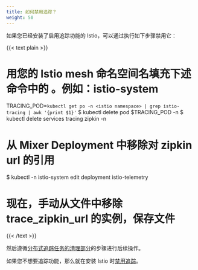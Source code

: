 ```yaml
---
title: 如何禁用追踪？
weight: 50
---
```


如果您已经安装了启用追踪功能的 Istio，可以通过执行如下步骤禁用它：

{{< text plain >}}
# 用您的 Istio mesh 命名空间名填充下述命令中的 <istio namespace>。例如：istio-system
TRACING_POD=`kubectl get po -n <istio namespace> | grep istio-tracing | awk '{print $1}'`
$ kubectl delete pod $TRACING_POD -n <istio namespace>
$ kubectl delete services tracing zipkin   -n <istio namespace>
# 从 Mixer Deployment 中移除对 zipkin url 的引用
$ kubectl -n istio-system edit deployment istio-telemetry
# 现在，手动从文件中移除 trace_zipkin_url 的实例，保存文件
{{< /text >}}

然后遵循[分布式追踪任务的清理部分](/zh/docs/tasks/observability/distributed-tracing/zipkin/#cleanup)的步骤进行后续操作。

如果您不想要追踪功能，那么就在安装 Istio 时[禁用追踪](/zh/docs/tasks/observability/distributed-tracing/zipkin/#before-you-begin)。
